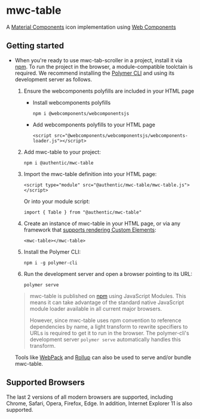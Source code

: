 # mwc-table
A [Material Components](https://material.io/components/) icon implementation using [Web Components](https://www.webcomponents.org/introduction)

## Getting started

* When you're ready to use mwc-tab-scroller in a project, install it via [npm](https://www.npmjs.com/). To run the project in the browser, a module-compatible toolctain is required. We recommend installing the [Polymer CLI](https://github.com/Polymer/polymer-cli) and using its development server as follows.

  1. Ensure the webcomponents polyfills are included in your HTML page

      - Install webcomponents polyfills

          ```npm i @webcomponents/webcomponentsjs```

      - Add webcomponents polyfills to your HTML page

          ```<script src="@webcomponents/webcomponentsjs/webcomponents-loader.js"></script>```

  1. Add mwc-table to your project:

      ```npm i @authentic/mwc-table```

  1. Import the mwc-table definition into your HTML page:

      ```<script type="module" src="@authentic/mwc-table/mwc-table.js"></script>```

      Or into your module script:

      ```import { Table } from "@authentic/mwc-table"```

  1. Create an instance of mwc-table in your HTML page, or via any framework that [supports rendering Custom Elements](https://custom-elements-everywhere.com/):

      ```<mwc-table></mwc-table>```

  1. Install the Polymer CLI:

      ```npm i -g polymer-cli```

  1. Run the development server and open a browser pointing to its URL:

      ```polymer serve```

  > mwc-table is published on [npm](https://www.npmjs.com/package/@authentic/mwc-table) using JavaScript Modules.
  This means it can take advantage of the standard native JavaScript module loader available in all current major browsers.
  >
  > However, since mwc-table uses npm convention to reference dependencies by name, a light transform to rewrite specifiers to URLs is required to get it to run in the browser. The polymer-cli's development server `polymer serve` automatically handles this transform.

  Tools like [WebPack](https://webpack.js.org/) and [Rollup](https://rollupjs.org/) can also be used to serve and/or bundle mwc-table.

## Supported Browsers

The last 2 versions of all modern browsers are supported, including
Chrome, Safari, Opera, Firefox, Edge. In addition, Internet Explorer 11 is also supported.
